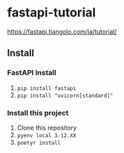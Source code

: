 # fastapi-tutorial
https://fastapi.tiangolo.com/ja/tutorial/

## Install

### FastAPI Install

1. `pip install fastapi`
2. `pip install "uvicorn[standard]"`

### Install this project

1. Clone this repository
2. `pyenv local 3.12.XX`
3. `poetyr install`
